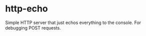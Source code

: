 # http-echo
Simple HTTP server that just echos everything to the console.  For debugging POST requests.
